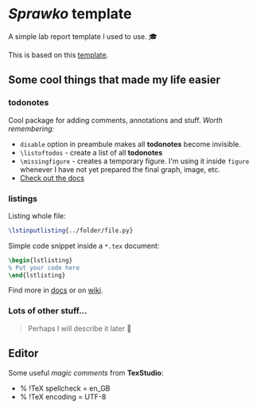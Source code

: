 # *Sprawko* template

A simple lab report template I used to use. 🎓

This is based on this [template](https://www.overleaf.com/latex/templates/praca-dyplomowa-politechnika-slaska-aei-szablon/vttgfpfypfmk).

## Some cool things that made my life easier

### todonotes
Cool package for adding comments, annotations and stuff. 
*Worth remembering:*
- `disable` option in preambule makes all **todonotes** become invisible.
- `\listoftodos` - create a list of all **todonotes**
- `\missingfigure` - creates a temporary figure. I'm using it inside `figure` 
whenever I have not yet prepared the final graph, image, etc.
- [Check out the docs](https://mirror.hmc.edu/ctan/macros/latex/contrib/todonotes/todonotes.pdf)

### listings
Listing whole file:
```tex
\lstinputlisting{../folder/file.py}
```
Simple code snippet inside a `*.tex` document:
```tex
\begin{lstlisting}
% Put your code here
\end{lstlisting}
```
Find more in
[docs](http://texdoc.net/texmf-dist/doc/latex/listings/listings.pdf)
or on [wiki](https://en.wikibooks.org/wiki/LaTeX/Source_Code_Listings).

### Lots of other stuff...
> Perhaps I will describe it later 🤫

## Editor

Some useful _magic comments_ from **TexStudio**:

* % !TeX spellcheck = en_GB
* % !TeX encoding = UTF-8


